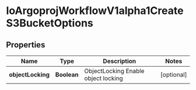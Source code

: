 
# IoArgoprojWorkflowV1alpha1CreateS3BucketOptions

## Properties
Name | Type | Description | Notes
------------ | ------------- | ------------- | -------------
**objectLocking** | **Boolean** | ObjectLocking Enable object locking |  [optional]



